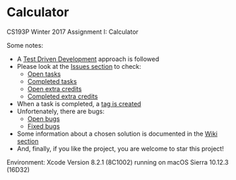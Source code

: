 # Calculator
CS193P Winter 2017 Assignment I: Calculator

Some notes:
* A [Test Driven Development](https://en.wikipedia.org/wiki/Test-driven_development) approach is followed
* Please look at the [Issues section](https://github.com/petervanhoef/Calculator/issues) to check:
  * [Open tasks](https://github.com/petervanhoef/Calculator/issues?q=is%3Aopen+is%3Aissue+label%3Atask)
  * [Completed tasks](https://github.com/petervanhoef/Calculator/issues?q=is%3Aissue+is%3Aclosed+label%3Atask)
  * [Open extra credits](https://github.com/petervanhoef/Calculator/issues?q=is%3Aopen+is%3Aissue+label%3A%22extra%20credit%22)
  * [Completed extra credits](https://github.com/petervanhoef/Calculator/issues?q=is%3Aissue+is%3Aclosed+label%3A%22extra%20credit%22)
* When a task is completed, a [tag is created](https://github.com/petervanhoef/Calculator/releases)
* Unfortenately, there are bugs:
  * [Open bugs](https://github.com/petervanhoef/Calculator/issues?q=is%3Aopen+is%3Aissue+label%3Abug)
  * [Fixed bugs](https://github.com/petervanhoef/Calculator/issues?q=is%3Aissue+is%3Aclosed+label%3Abug)
* Some information about a chosen solution is documented in the [Wiki section](https://github.com/petervanhoef/Calculator/wiki)
* And, finally, if you like the project, you are welcome to star this project!

Environment: Xcode Version 8.2.1 (8C1002) running on macOS Sierra 10.12.3 (16D32)
